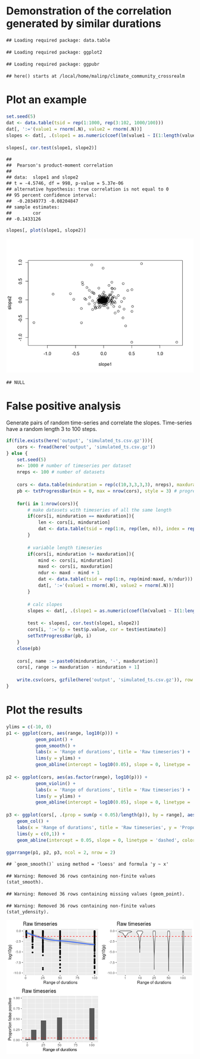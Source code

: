 Demonstration of the correlation generated by similar durations
================

    ## Loading required package: data.table

    ## Loading required package: ggplot2

    ## Loading required package: ggpubr

    ## here() starts at /local/home/malinp/climate_community_crossrealm

# Plot an example

``` r
set.seed(5)
dat <- data.table(tsid = rep(1:1000, rep(3:102, 1000/100)))
dat[, ':='(value1 = rnorm(.N), value2 = rnorm(.N))]
slopes <- dat[, .(slope1 = as.numeric(coef(lm(value1 ~ I(1:length(value1)))))[2], slope2 = as.numeric(coef(lm(value2 ~ I(1:length(value2)))))[2]), by = tsid]

slopes[, cor.test(slope1, slope2)]
```

    ## 
    ##  Pearson's product-moment correlation
    ## 
    ## data:  slope1 and slope2
    ## t = -4.5746, df = 998, p-value = 5.37e-06
    ## alternative hypothesis: true correlation is not equal to 0
    ## 95 percent confidence interval:
    ##  -0.20349773 -0.08204847
    ## sample estimates:
    ##        cor 
    ## -0.1433126

``` r
slopes[, plot(slope1, slope2)]
```

![](duration_sim_files/figure-gfm/unnamed-chunk-1-1.png)<!-- -->

    ## NULL

# False positive analysis

Generate pairs of random time-series and correlate the slopes.
Time-series have a random length 3 to 100 steps.

``` r
if(file.exists(here('output', 'simulated_ts.csv.gz'))){
    cors <- fread(here('output', 'simulated_ts.csv.gz'))
} else {
    set.seed(5)
    n<- 1000 # number of timeseries per dataset
    nreps <- 100 # number of datasets
    
    cors <- data.table(minduration = rep(c(10,3,3,3,3), nreps), maxduration = rep(c(10, 12, 27, 52, 102), nreps), p = NA_real_, cor = NA_real_) # holds the summaries from each dataset
    pb <- txtProgressBar(min = 0, max = nrow(cors), style = 3) # progress bar
    
    for(i in 1:nrow(cors)){
        # make datasets with timeseries of all the same length
        if(cors[i, minduration == maxduration]){
            len <- cors[i, minduration]
            dat <- data.table(tsid = rep(1:n, rep(len, n)), index = rep(1:len, n), value1 = rnorm(len*n), value2 = rnorm(len*n))
        }
        
        # variable length timeseries
        if(cors[i, minduration != maxduration]){
            mind <- cors[i, minduration]
            maxd <- cors[i, maxduration]
            ndur <- maxd - mind + 1
            dat <- data.table(tsid = rep(1:n, rep(mind:maxd, n/ndur)))
            dat[, ':='(value1 = rnorm(.N), value2 = rnorm(.N))]
        }
        
        # calc slopes
        slopes <- dat[, .(slope1 = as.numeric(coef(lm(value1 ~ I(1:length(value1)))))[2], slope2 = as.numeric(coef(lm(value2 ~ I(1:length(value2)))))[2]), by = tsid]
        
        test <- slopes[, cor.test(slope1, slope2)]
        cors[i, ':='(p = test$p.value, cor = test$estimate)]    
        setTxtProgressBar(pb, i)
    }
    close(pb)
    
    cors[, name := paste0(minduration, '-', maxduration)]
    cors[, range := maxduration - minduration + 1]
    
    write.csv(cors, gzfile(here('output', 'simulated_ts.csv.gz')), row.names = FALSE)
}
```

# Plot the results

``` r
ylims = c(-10, 0)
p1 <- ggplot(cors, aes(range, log10(p))) +
           geom_point() +
           geom_smooth() +
           labs(x = 'Range of durations', title = 'Raw timeseries') +
           lims(y = ylims) +
           geom_abline(intercept = log10(0.05), slope = 0, linetype = 'dashed', color = 'red')

p2 <- ggplot(cors, aes(as.factor(range), log10(p))) +
           geom_violin() +
           labs(x = 'Range of durations', title = 'Raw timeseries') +
           lims(y = ylims) +
           geom_abline(intercept = log10(0.05), slope = 0, linetype = 'dashed', color = 'red')

p3 <- ggplot(cors[, .(prop = sum(p < 0.05)/length(p)), by = range], aes(range, prop)) +
    geom_col() +
    labs(x = 'Range of durations', title = 'Raw timeseries', y = 'Proportion false positive') +
    lims(y = c(0,1)) +
    geom_abline(intercept = 0.05, slope = 0, linetype = 'dashed', color = 'red')

ggarrange(p1, p2, p3, ncol = 2, nrow = 2)
```

    ## `geom_smooth()` using method = 'loess' and formula 'y ~ x'

    ## Warning: Removed 36 rows containing non-finite values (stat_smooth).

    ## Warning: Removed 36 rows containing missing values (geom_point).

    ## Warning: Removed 36 rows containing non-finite values (stat_ydensity).

![](duration_sim_files/figure-gfm/unnamed-chunk-3-1.png)<!-- -->
